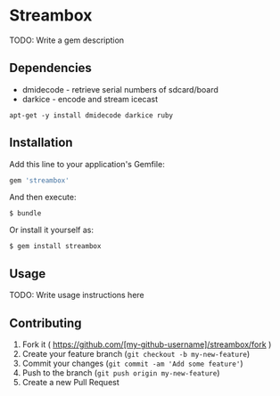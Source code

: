 # Streambox

TODO: Write a gem description

## Dependencies

* dmidecode - retrieve serial numbers of sdcard/board
* darkice - encode and stream icecast


```
apt-get -y install dmidecode darkice ruby
```

## Installation

Add this line to your application's Gemfile:

```ruby
gem 'streambox'
```

And then execute:

    $ bundle

Or install it yourself as:

    $ gem install streambox

## Usage

TODO: Write usage instructions here

## Contributing

1. Fork it ( https://github.com/[my-github-username]/streambox/fork )
2. Create your feature branch (`git checkout -b my-new-feature`)
3. Commit your changes (`git commit -am 'Add some feature'`)
4. Push to the branch (`git push origin my-new-feature`)
5. Create a new Pull Request
